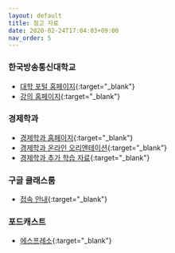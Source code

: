```yaml
---
layout: default
title: 참고 자료
date: 2020-02-24T17:04:03+09:00
nav_order: 5
---
```

### 한국방송통신대학교
- [대학 포털 홈페이지](https://knou.ac.kr){:target="_blank"}
- [강의 홈페이지](https://ucampus.knou.ac.kr/){:target="_blank"}


### 경제학과
- [경제학과 홈페이지](https://econ.knou.ac.kr){:target="_blank"}
- [경제학과 온라인 오리엔테이션](https://sites.google.com/econ.knou.ac.kr/orientation/home){:target="_blank"}
- [경제학과 추가 학습 자료](https://sites.google.com/knou.ac.kr/econlecture/home){:target="_blank"}


### 구글 클래스룸
- [접속 안내](https://sites.google.com/knou.ac.kr/econlecture/home/gsuite){:target="_blank"}

### 포드캐스트
- [에스프레소](https://sites.google.com/knou.ac.kr/salon/covid19){:target="_blank"}
